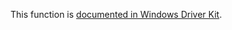 This function is [documented in Windows Driver Kit](https://learn.microsoft.com/en-us/windows-hardware/drivers/ddi/ntifs/nf-ntifs-rtlunicodetomultibytesize).
